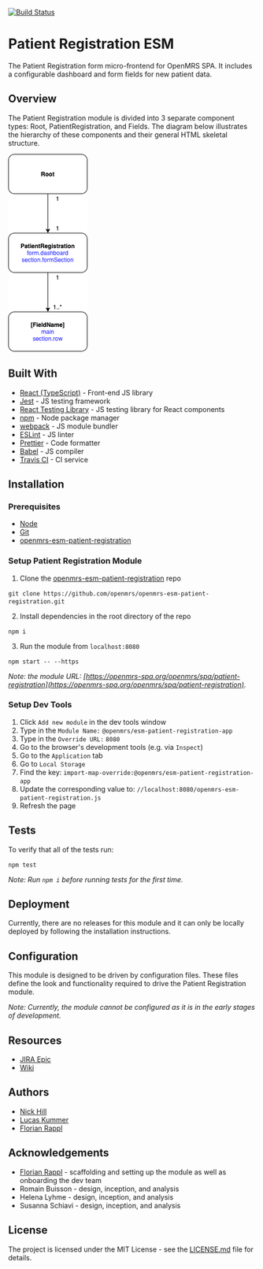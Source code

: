 [![Build Status](https://travis-ci.org/openmrs/openmrs-esm-patient-registration.svg?branch=master)](https://travis-ci.org/openmrs/openmrs-esm-patient-registration)

# Patient Registration ESM
The Patient Registration form micro-frontend for OpenMRS SPA. It includes a configurable dashboard and form fields for new patient data.

## Overview
The Patient Registration module is divided into 3 separate component types: Root, PatientRegistration, and Fields. The diagram below illustrates the hierarchy of these components and their general HTML skeletal structure.

![Image of Patient Registration Hierarchy](./docs/images/patient-registration-hierarchy.png)

## Built With
- [React (TypeScript)](https://reactjs.org/) - Front-end JS library
- [Jest](https://jestjs.io/) - JS testing framework
- [React Testing Library](https://testing-library.com/) - JS testing library for React components
- [npm](https://www.npmjs.com/) - Node package manager
- [webpack](https://webpack.js.org/) - JS module bundler
- [ESLint](https://eslint.org/) - JS linter
- [Prettier](https://prettier.io/) - Code formatter
- [Babel](https://babeljs.io/) - JS compiler
- [Travis CI](https://travis-ci.org/) - CI service

## Installation

### Prerequisites
- [Node](https://nodejs.org/en/download/)
- [Git](https://git-scm.com/downloads)
- [openmrs-esm-patient-registration](https://github.com/openmrs/openmrs-esm-patient-registration)

### Setup Patient Registration Module
1. Clone the [openmrs-esm-patient-registration](https://github.com/openmrs/openmrs-esm-patient-registration) repo
```
git clone https://github.com/openmrs/openmrs-esm-patient-registration.git
```
2. Install dependencies in the root directory of the repo
```
npm i
```
3. Run the module from `localhost:8080`
```
npm start -- --https
```

*Note: the module URL: [https://openmrs-spa.org/openmrs/spa/patient-registration](https://openmrs-spa.org/openmrs/spa/patient-registration).*

### Setup Dev Tools
1. Click `Add new module` in the dev tools window
2. Type in the `Module Name:` `@openmrs/esm-patient-registration-app`
3. Type in the `Override URL:` `8080`
4. Go to the browser's development tools (e.g. via `Inspect`)
5. Go to the `Application` tab
6. Go to `Local Storage`
7. Find the key: `import-map-override:@openmrs/esm-patient-registration-app`
8. Update the corresponding value to: `//localhost:8080/openmrs-esm-patient-registration.js`
9.  Refresh the page

## Tests
To verify that all of the tests run:
```
npm test
```
*Note: Run `npm i` before running tests for the first time.*

## Deployment
Currently, there are no releases for this module and it can only be locally deployed by following the installation instructions.

## Configuration
This module is designed to be driven by configuration files. These files define the look and functionality required to drive the Patient Registration module.

*Note: Currently, the module cannot be configured as it is in the early stages of development.*

## Resources
- [JIRA Epic](https://issues.openmrs.org/browse/MF-248)
- [Wiki](https://wiki.openmrs.org/display/projects/openmrs-esm-patient-registration)

## Authors
- [Nick Hill](https://github.com/nickjhill14)
- [Lucas Kummer](https://github.com/trepolus)
- [Florian Rappl](https://github.com/FlorianRappl)

## Acknowledgements
- [Florian Rappl](https://github.com/FlorianRappl) - scaffolding and setting up the module as well as onboarding the dev team
- Romain Buisson - design, inception, and analysis
- Helena Lyhme - design, inception, and analysis
- Susanna Schiavi - design, inception, and analysis

## License
The project is licensed under the MIT License - see the [LICENSE.md](./LICENSE.md) file for details.

